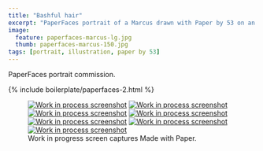 ```yaml
---
title: "Bashful hair"
excerpt: "PaperFaces portrait of a Marcus drawn with Paper by 53 on an iPad."
image: 
  feature: paperfaces-marcus-lg.jpg
  thumb: paperfaces-marcus-150.jpg
tags: [portrait, illustration, paper by 53]
---
```


PaperFaces portrait commission.

{% include boilerplate/paperfaces-2.html %}

<figure class="third">
  <a href="{{ site.url }}/images/paperfaces-marcus-process-1-lg.jpg"><img src="{{ site.url }}/images/paperfaces-marcus-process-1-600.jpg" alt="Work in process screenshot"></a>
  <a href="{{ site.url }}/images/paperfaces-marcus-process-2-lg.jpg"><img src="{{ site.url }}/images/paperfaces-marcus-process-2-600.jpg" alt="Work in process screenshot"></a>
  <a href="{{ site.url }}/images/paperfaces-marcus-process-3-lg.jpg"><img src="{{ site.url }}/images/paperfaces-marcus-process-3-600.jpg" alt="Work in process screenshot"></a>
  <a href="{{ site.url }}/images/paperfaces-marcus-process-4-lg.jpg"><img src="{{ site.url }}/images/paperfaces-marcus-process-4-600.jpg" alt="Work in process screenshot"></a>
  <a href="{{ site.url }}/images/paperfaces-marcus-process-5-lg.jpg"><img src="{{ site.url }}/images/paperfaces-marcus-process-5-600.jpg" alt="Work in process screenshot"></a>
  <a href="{{ site.url }}/images/paperfaces-marcus-process-6-lg.jpg"><img src="{{ site.url }}/images/paperfaces-marcus-process-6-600.jpg" alt="Work in process screenshot"></a>
  <a href="{{ site.url }}/images/paperfaces-marcus-process-7-lg.jpg"><img src="{{ site.url }}/images/paperfaces-marcus-process-7-600.jpg" alt="Work in process screenshot"></a>
  <figcaption>Work in progress screen captures Made with Paper.</figcaption>
</figure>